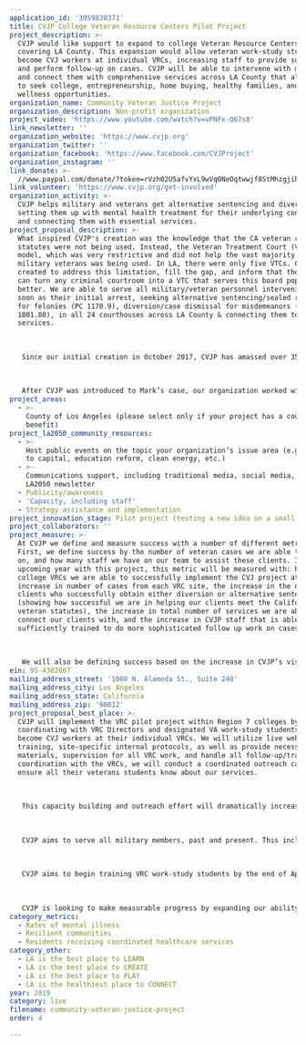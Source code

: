 ```yaml
---
application_id: '3959830371'
title: CVJP College Veteran Resource Centers Pilot Project
project_description: >-
  CVJP would like support to expand to college Veteran Resource Centers (VRCs)
  covering LA County. This expansion would allow veteran work-study students to
  become CVJ workers at individual VRCs, increasing staff to provide supervision
  and perform follow-up on cases. CVJP will be able to intervene with more vets
  and connect them with comprehensive services across LA County that allow them
  to seek college, entrepreneurship, home buying, healthy families, and overall
  wellness opportunities.
organization_name: Community Veteran Justice Project
organization_description: Non-profit organization
project_video: 'https://www.youtube.com/watch?v=vPNFx-Q67s8'
link_newsletter: ''
organization_website: 'https://www.cvjp.org'
organization_twitter: ''
organization_facebook: 'https://www.facebook.com/CVJProject'
organization_instagram: ''
link_donate: >-
  //www.paypal.com/donate/?token=rVzh02U5afvYxL9wVq0NeOqtwwjf8StMhzgjihand6hw0J1xPJXyj_DRvsVEV_SGOHWaE0&country.x=US&locale.x=
link_volunteer: 'https://www.cvjp.org/get-involved'
organization_activity: >-
  CVJP helps military and veterans get alternative sentencing and diversion, by
  setting them up with mental health treatment for their underlying conditions
  and connecting them with essential services.
project_proposal_description: >-
  What inspired CVJP's creation was the knowledge that the CA veteran criminal
  statutes were not being used. Instead, the Veteran Treatment Court (VTC)
  model, which was very restrictive and did not help the vast majority of
  military veterans was being used. In LA, there were only five VTCs. CVJP was
  created to address this limitation, fill the gap, and inform that the statutes
  can turn any criminal courtroom into a VTC that serves this board population
  better. We are able to serve all military/veteran personnel intervening as
  soon as their initial arrest, seeking alternative sentencing/sealed records
  for felonies (PC 1170.9), diversion/case dismissal for misdemeanors (PC
  1001.80), in all 24 courthouses across LA County & connecting them to vital
  services.
   
   
   
   Since our initial creation in October 2017, CVJP has amassed over 350 cases. Each of our clients is unique, but most share common themes, and they deal with similar hardships on a daily basis. For instance, Mark W., a Lt. Colonel in the US Army who was also an emergency room doctor, came to CVJP with a criminal charge and a suspended medical license. Mark had grown up in South Central LA and had pushed himself so hard to become a doctor and Lt. Colonel. However, Mark’s two deployments had left him with a severe case of PTSD, and upon knowledge of an upcoming third deployment, his anxiety and stress got the best of him. He ended up vandalizing his wife’s car in a fit of rage, ultimately being awarded an "other than honorable" (OTH) discharge, and got his medical license suspended. These events followed him for years and resulted in Mark living off of food stamps, and unable to practice medicine. No entity would help him.
   
   
   
   After CVJP was introduced to Mark’s case, our organization worked with him one-on-one, arranging for a discharge upgrade, and was able to get his medical license reinstated. Mark is now well on the road to getting his life back on track. He is getting the mental health support he needs and is active in his church and community. He is also working full time, in a healthy, loving relationship and has strong bonds with his children. Mark greatly appreciates all the work CVJP has done for him and is an active supporter to this day.
project_areas:
  - >-
    County of Los Angeles (please select only if your project has a countywide
    benefit)
project_la2050_community_resources:
  - >-
    Host public events on the topic your organization’s issue area (e.g. access
    to capital, education reform, clean energy, etc.) 
  - >-
    Communications support, including traditional media, social media, and
    LA2050 newsletter
  - Publicity/awareness
  - 'Capacity, including staff'
  - Strategy assistance and implementation
project_innovation_stage: Pilot project (testing a new idea on a small scale to prove feasibility)
project_collaborators: ''
project_measure: >-
  At CVJP we define and measure success with a number of different metrics.
  First, we define success by the number of veteran cases we are able to take
  on, and how many staff we have on our team to assist these clients. In the
  upcoming year with this project, this metric will be measured with: how many
  college VRCs we are able to successfully implement the CVJ project at, the
  increase in number of cases from each VRC site, the increase in the number of
  clients who successfully obtain either diversion or alternative sentencing
  (showing how successful we are in helping our clients meet the California
  veteran statutes), the increase in total number of services we are able to
  connect our clients with, and the increase in CVJP staff that is able to be
  sufficiently trained to do more sophisticated follow up work on cases. 
   
   
   
   We will also be defining success based on the increase in CVJP’s visibility, notoriety, and reputation. Primarily, this is because the more well-known CVJP becomes, the more well known the California veteran criminal statutes will become, and eventually the more veterans that will be helped. This metric will be measured with: the ability to attend/be invited to more events and presentations, the number of articles published either by CVJP staff or mentioning CVJP, news events focusing on CVJP projects, and all various means of media publication mentioning CVJP (e.g., social media, print, TV, radio). In addition, we would also measure this area to be successful, if there is a consistent increase in the number of testimonials from clients and defense attorneys that may be added to our organization’s website.
ein: 95-4302067
mailing_address_street: '1000 N. Alameda St., Suite 240'
mailing_address_city: Los Angeles
mailing_address_state: California
mailing_address_zip: '90012'
project_proposal_best_place: >-
  CVJP will implement the VRC pilot project within Region 7 colleges by
  coordinating with VRC Directors and designated VA work-study students who will
  become CVJ workers at their individual VRCs. We will utilize live webinar
  training, site-specific internal protocols, as well as provide necessary
  materials, supervision for all VRC work, and handle all follow-up/tracking. In
  coordination with the VRCs, we will conduct a coordinated outreach campaign to
  ensure all their veterans students know about our services. 
   
   
   
   This capacity building and outreach effort will dramatically increase our organization’s caseload, and require us to hire a full-time Staff Attorney and part-time Project Coordinator (PC). Having a Staff Attorney will allow CVJP the ability to recruit law clerks, who can then help supervise the increased caseload. Our PC will coordinate the implementation of the VRC pilot project. Both staff members will help implement our Strategic Funding Plan, as well as our Development Growth Program to ensure that both the project and the positions will be sustainable.
   
   
   
   CVJP aims to serve all military members, past and present. This includes active-duty military, reservists, National Guard, and veterans of all discharge statuses. The VRC pilot project will be key in connecting with our youngest veterans (Iraq and Afghanistan), arguably those who need it most of all, due to their multiple tours of combat. Unfortunately, this population has extreme apprehension when it comes to admitting they may be suffering from mental illness. By informing these clients about the CA vet criminal statutes’ mental health treatment requirement, we provide a catalyst that inspires them to finally seek the help they need, changing their life's trajectory.
   
   
   
   CVJP aims to begin training VRC work-study students by the end of April 2019. We are currently discussing with the Directors how to devise an implementation plan that will partner with the colleges on a semester by semester basis, working around student schedules. 
   
   
   
   CVJP is looking to make measurable progress by expanding our ability to intervene and provide one-on-one support with as many military and veteran clients as possible. The primary way that we will measure progress with this pilot project is by tracking the VRCs that are added to act as physical sites for CVJ workers. We can also track the added quantity of clients that are brought in by these VRCs. CVJP can track the added events, presentations, training & funds that each new staff member contributes, to get a measurable reading of how much our organization’s growth has been increased. Each of these measures allows more military veterans to get all the services they need, as well as help them achieve alternative sentencing, diversion, and dismissal of criminal cases. CVJP is helping our clients get their lives and their families lives on track to thrive, live well and prosper, and thus will help Los Angeles become the best place to LIVE.
category_metrics:
  - Rates of mental illness
  - Resilient communities
  - Residents receiving coordinated healthcare services
category_other:
  - LA is the best place to LEARN
  - LA is the best place to CREATE
  - LA is the best place to PLAY
  - LA is the healthiest place to CONNECT
year: 2019
category: live
filename: community-veteran-justice-project
order: 4

---
```

